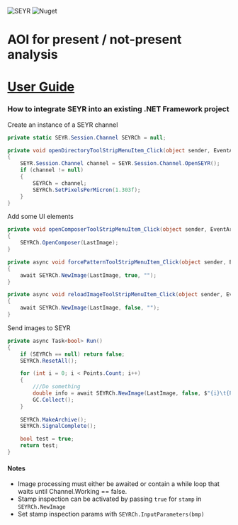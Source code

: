 ![SEYR](https://user-images.githubusercontent.com/19335151/165121032-fe8c9a68-3cf7-4112-8ee5-a5f04922ef1c.png) ![Nuget](https://img.shields.io/nuget/v/SEYR)
# AOI for present / not-present analysis
# **[User Guide](https://github.com/bradmartin333/SEYR/wiki/User-Guide)**

### How to integrate SEYR into an existing .NET Framework project
Create an instance of a SEYR channel

```cs
private static SEYR.Session.Channel SEYRCh = null;

private void openDirectoryToolStripMenuItem_Click(object sender, EventArgs e)
{
    SEYR.Session.Channel channel = SEYR.Session.Channel.OpenSEYR();
    if (channel != null) 
    {
        SEYRCh = channel;
        SEYRCh.SetPixelsPerMicron(1.303f);
    }
}
```
Add some UI elements

```cs
private void openComposerToolStripMenuItem_Click(object sender, EventArgs e)
{
    SEYRCh.OpenComposer(LastImage);
}

private async void forcePatternToolStripMenuItem_Click(object sender, EventArgs e)
{
    await SEYRCh.NewImage(LastImage, true, "");
}

private async void reloadImageToolStripMenuItem_Click(object sender, EventArgs e)
{
    await SEYRCh.NewImage(LastImage, false, "");
}
```
Send images to SEYR

```cs
private async Task<bool> Run()
{
    if (SEYRCh == null) return false;
    SEYRCh.ResetAll();

    for (int i = 0; i < Points.Count; i++)
    {
        ///Do something
        double info = await SEYRCh.NewImage(LastImage, false, $"{i}\t{Points[i].X}\t{Points[i].Y}\t{Points[i].Info}");
        GC.Collect();
    }
    
    SEYRCh.MakeArchive();
    SEYRCh.SignalComplete();

    bool test = true;
    return test;
}
```
#### Notes
- Image processing must either be awaited or contain a while loop that waits until Channel.Working == false. 
- Stamp inspection can be activated by passing `true` for `stamp` in `SEYRCh.NewImage`
- Set stamp inspection params with `SEYRCh.InputParameters(bmp)`
